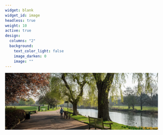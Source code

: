 ```yaml
---
widget: blank
widget_id: image
headless: true
weight: 10
active: true
design:
  columns: "2"
  background:
    text_color_light: false
    image_darken: 0
    image: ""
---
```

![](featured.png)
